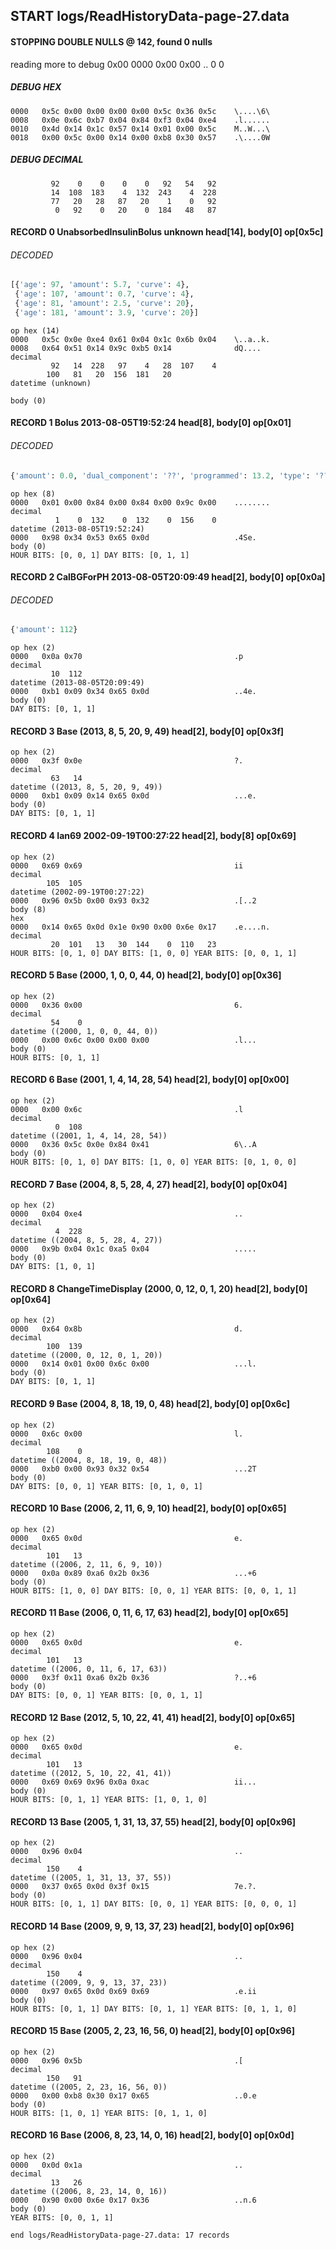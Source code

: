 ## START logs/ReadHistoryData-page-27.data
#### STOPPING DOUBLE NULLS @ 142, found 0 nulls
reading more to debug 0x00
    0000   0x00 0x00                                  ..
              0    0
##### DEBUG HEX
    0000   0x5c 0x00 0x00 0x00 0x00 0x5c 0x36 0x5c    \....\6\
    0008   0x0e 0x6c 0xb7 0x04 0x84 0xf3 0x04 0xe4    .l......
    0010   0x4d 0x14 0x1c 0x57 0x14 0x01 0x00 0x5c    M..W...\
    0018   0x00 0x5c 0x00 0x14 0x00 0xb8 0x30 0x57    .\....0W
##### DEBUG DECIMAL
             92    0    0    0    0   92   54   92
             14  108  183    4  132  243    4  228
             77   20   28   87   20    1    0   92
              0   92    0   20    0  184   48   87
#### RECORD 0 UnabsorbedInsulinBolus unknown head[14], body[0] op[0x5c]
###### DECODED
```python
[{'age': 97, 'amount': 5.7, 'curve': 4},
 {'age': 107, 'amount': 0.7, 'curve': 4},
 {'age': 81, 'amount': 2.5, 'curve': 20},
 {'age': 181, 'amount': 3.9, 'curve': 20}]
```
    op hex (14)
    0000   0x5c 0x0e 0xe4 0x61 0x04 0x1c 0x6b 0x04    \..a..k.
    0008   0x64 0x51 0x14 0x9c 0xb5 0x14              dQ....
    decimal
             92   14  228   97    4   28  107    4
            100   81   20  156  181   20
    datetime (unknown)

    body (0)

#### RECORD 1 Bolus 2013-08-05T19:52:24 head[8], body[0] op[0x01]
###### DECODED
```python
{'amount': 0.0, 'dual_component': '??', 'programmed': 13.2, 'type': '??'}
```
    op hex (8)
    0000   0x01 0x00 0x84 0x00 0x84 0x00 0x9c 0x00    ........
    decimal
              1    0  132    0  132    0  156    0
    datetime (2013-08-05T19:52:24)
    0000   0x98 0x34 0x53 0x65 0x0d                   .4Se.
    body (0)
    HOUR BITS: [0, 0, 1] DAY BITS: [0, 1, 1]
#### RECORD 2 CalBGForPH 2013-08-05T20:09:49 head[2], body[0] op[0x0a]
###### DECODED
```python
{'amount': 112}
```
    op hex (2)
    0000   0x0a 0x70                                  .p
    decimal
             10  112
    datetime (2013-08-05T20:09:49)
    0000   0xb1 0x09 0x34 0x65 0x0d                   ..4e.
    body (0)
    DAY BITS: [0, 1, 1]
#### RECORD 3 Base (2013, 8, 5, 20, 9, 49) head[2], body[0] op[0x3f]

    op hex (2)
    0000   0x3f 0x0e                                  ?.
    decimal
             63   14
    datetime ((2013, 8, 5, 20, 9, 49))
    0000   0xb1 0x09 0x14 0x65 0x0d                   ...e.
    body (0)
    DAY BITS: [0, 1, 1]
#### RECORD 4 Ian69 2002-09-19T00:27:22 head[2], body[8] op[0x69]

    op hex (2)
    0000   0x69 0x69                                  ii
    decimal
            105  105
    datetime (2002-09-19T00:27:22)
    0000   0x96 0x5b 0x00 0x93 0x32                   .[..2
    body (8)
    hex
    0000   0x14 0x65 0x0d 0x1e 0x90 0x00 0x6e 0x17    .e....n.
    decimal
             20  101   13   30  144    0  110   23
    HOUR BITS: [0, 1, 0] DAY BITS: [1, 0, 0] YEAR BITS: [0, 0, 1, 1]
#### RECORD 5 Base (2000, 1, 0, 0, 44, 0) head[2], body[0] op[0x36]

    op hex (2)
    0000   0x36 0x00                                  6.
    decimal
             54    0
    datetime ((2000, 1, 0, 0, 44, 0))
    0000   0x00 0x6c 0x00 0x00 0x00                   .l...
    body (0)
    HOUR BITS: [0, 1, 1]
#### RECORD 6 Base (2001, 1, 4, 14, 28, 54) head[2], body[0] op[0x00]

    op hex (2)
    0000   0x00 0x6c                                  .l
    decimal
              0  108
    datetime ((2001, 1, 4, 14, 28, 54))
    0000   0x36 0x5c 0x0e 0x84 0x41                   6\..A
    body (0)
    HOUR BITS: [0, 1, 0] DAY BITS: [1, 0, 0] YEAR BITS: [0, 1, 0, 0]
#### RECORD 7 Base (2004, 8, 5, 28, 4, 27) head[2], body[0] op[0x04]

    op hex (2)
    0000   0x04 0xe4                                  ..
    decimal
              4  228
    datetime ((2004, 8, 5, 28, 4, 27))
    0000   0x9b 0x04 0x1c 0xa5 0x04                   .....
    body (0)
    DAY BITS: [1, 0, 1]
#### RECORD 8 ChangeTimeDisplay (2000, 0, 12, 0, 1, 20) head[2], body[0] op[0x64]

    op hex (2)
    0000   0x64 0x8b                                  d.
    decimal
            100  139
    datetime ((2000, 0, 12, 0, 1, 20))
    0000   0x14 0x01 0x00 0x6c 0x00                   ...l.
    body (0)
    DAY BITS: [0, 1, 1]
#### RECORD 9 Base (2004, 8, 18, 19, 0, 48) head[2], body[0] op[0x6c]

    op hex (2)
    0000   0x6c 0x00                                  l.
    decimal
            108    0
    datetime ((2004, 8, 18, 19, 0, 48))
    0000   0xb0 0x00 0x93 0x32 0x54                   ...2T
    body (0)
    DAY BITS: [0, 0, 1] YEAR BITS: [0, 1, 0, 1]
#### RECORD 10 Base (2006, 2, 11, 6, 9, 10) head[2], body[0] op[0x65]

    op hex (2)
    0000   0x65 0x0d                                  e.
    decimal
            101   13
    datetime ((2006, 2, 11, 6, 9, 10))
    0000   0x0a 0x89 0xa6 0x2b 0x36                   ...+6
    body (0)
    HOUR BITS: [1, 0, 0] DAY BITS: [0, 0, 1] YEAR BITS: [0, 0, 1, 1]
#### RECORD 11 Base (2006, 0, 11, 6, 17, 63) head[2], body[0] op[0x65]

    op hex (2)
    0000   0x65 0x0d                                  e.
    decimal
            101   13
    datetime ((2006, 0, 11, 6, 17, 63))
    0000   0x3f 0x11 0xa6 0x2b 0x36                   ?..+6
    body (0)
    DAY BITS: [0, 0, 1] YEAR BITS: [0, 0, 1, 1]
#### RECORD 12 Base (2012, 5, 10, 22, 41, 41) head[2], body[0] op[0x65]

    op hex (2)
    0000   0x65 0x0d                                  e.
    decimal
            101   13
    datetime ((2012, 5, 10, 22, 41, 41))
    0000   0x69 0x69 0x96 0x0a 0xac                   ii...
    body (0)
    HOUR BITS: [0, 1, 1] YEAR BITS: [1, 0, 1, 0]
#### RECORD 13 Base (2005, 1, 31, 13, 37, 55) head[2], body[0] op[0x96]

    op hex (2)
    0000   0x96 0x04                                  ..
    decimal
            150    4
    datetime ((2005, 1, 31, 13, 37, 55))
    0000   0x37 0x65 0x0d 0x3f 0x15                   7e.?.
    body (0)
    HOUR BITS: [0, 1, 1] DAY BITS: [0, 0, 1] YEAR BITS: [0, 0, 0, 1]
#### RECORD 14 Base (2009, 9, 9, 13, 37, 23) head[2], body[0] op[0x96]

    op hex (2)
    0000   0x96 0x04                                  ..
    decimal
            150    4
    datetime ((2009, 9, 9, 13, 37, 23))
    0000   0x97 0x65 0x0d 0x69 0x69                   .e.ii
    body (0)
    HOUR BITS: [0, 1, 1] DAY BITS: [0, 1, 1] YEAR BITS: [0, 1, 1, 0]
#### RECORD 15 Base (2005, 2, 23, 16, 56, 0) head[2], body[0] op[0x96]

    op hex (2)
    0000   0x96 0x5b                                  .[
    decimal
            150   91
    datetime ((2005, 2, 23, 16, 56, 0))
    0000   0x00 0xb8 0x30 0x17 0x65                   ..0.e
    body (0)
    HOUR BITS: [1, 0, 1] YEAR BITS: [0, 1, 1, 0]
#### RECORD 16 Base (2006, 8, 23, 14, 0, 16) head[2], body[0] op[0x0d]

    op hex (2)
    0000   0x0d 0x1a                                  ..
    decimal
             13   26
    datetime ((2006, 8, 23, 14, 0, 16))
    0000   0x90 0x00 0x6e 0x17 0x36                   ..n.6
    body (0)
    YEAR BITS: [0, 0, 1, 1]
`end logs/ReadHistoryData-page-27.data: 17 records`
